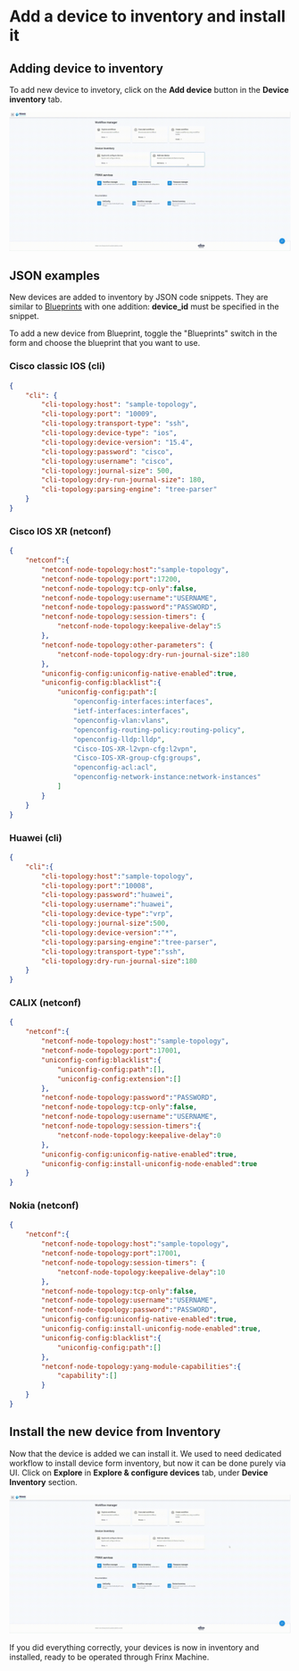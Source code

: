 # Add a device to inventory and install it

## Adding device to inventory

To add new device to invetory, click on the **Add device** button in the
**Device inventory** tab.

![Add device to inventory](Add_and_install_new_device.gif)

## JSON examples

New devices are added to inventory by JSON code snippets. They are similar to [Blueprints](/frinx-workflow-manager/blueprints)
with one addition: **device_id** must be specified in the snippet.

To add a new device from Blueprint, toggle the "Blueprints" switch in the form and
choose the blueprint that you want to use.

### Cisco classic IOS (cli)

```json
{
    "cli": {
        "cli-topology:host": "sample-topology",
        "cli-topology:port": "10009",
        "cli-topology:transport-type": "ssh",
        "cli-topology:device-type": "ios",
        "cli-topology:device-version": "15.4",
        "cli-topology:password": "cisco",
        "cli-topology:username": "cisco",
        "cli-topology:journal-size": 500,
        "cli-topology:dry-run-journal-size": 180,
        "cli-topology:parsing-engine": "tree-parser"
    }
}
```

### Cisco IOS XR (netconf)

```json
{
    "netconf":{
        "netconf-node-topology:host":"sample-topology",
        "netconf-node-topology:port":17200,
        "netconf-node-topology:tcp-only":false,
        "netconf-node-topology:username":"USERNAME",
        "netconf-node-topology:password":"PASSWORD",
        "netconf-node-topology:session-timers": {
            "netconf-node-topology:keepalive-delay":5
        },
        "netconf-node-topology:other-parameters": {
            "netconf-node-topology:dry-run-journal-size":180
        },
        "uniconfig-config:uniconfig-native-enabled":true,
        "uniconfig-config:blacklist":{
            "uniconfig-config:path":[
                "openconfig-interfaces:interfaces",
                "ietf-interfaces:interfaces",
                "openconfig-vlan:vlans",
                "openconfig-routing-policy:routing-policy",
                "openconfig-lldp:lldp",
                "Cisco-IOS-XR-l2vpn-cfg:l2vpn",
                "Cisco-IOS-XR-group-cfg:groups",
                "openconfig-acl:acl",
                "openconfig-network-instance:network-instances"
            ]
        }
    }
}
```

### Huawei (cli)

```json
{
    "cli":{
        "cli-topology:host":"sample-topology",
        "cli-topology:port":"10008",
        "cli-topology:password":"huawei",
        "cli-topology:username":"huawei",
        "cli-topology:device-type":"vrp",
        "cli-topology:journal-size":500,
        "cli-topology:device-version":"*",
        "cli-topology:parsing-engine":"tree-parser",
        "cli-topology:transport-type":"ssh",
        "cli-topology:dry-run-journal-size":180
    }
}
```

### CALIX (netconf)

```json
{
    "netconf":{
        "netconf-node-topology:host":"sample-topology",
        "netconf-node-topology:port":17001,
        "uniconfig-config:blacklist":{
            "uniconfig-config:path":[],
            "uniconfig-config:extension":[]
        },
        "netconf-node-topology:password":"PASSWORD",
        "netconf-node-topology:tcp-only":false,
        "netconf-node-topology:username":"USERNAME",
        "netconf-node-topology:session-timers":{
            "netconf-node-topology:keepalive-delay":0
        },
        "uniconfig-config:uniconfig-native-enabled":true,
        "uniconfig-config:install-uniconfig-node-enabled":true
    }
}
```

### Nokia (netconf)

```json
{
    "netconf":{
        "netconf-node-topology:host":"sample-topology",
        "netconf-node-topology:port":17001,
        "netconf-node-topology:session-timers": {
            "netconf-node-topology:keepalive-delay":10
        },
        "netconf-node-topology:tcp-only":false,
        "netconf-node-topology:username":"USERNAME",
        "netconf-node-topology:password":"PASSWORD",
        "uniconfig-config:uniconfig-native-enabled":true,
        "uniconfig-config:install-uniconfig-node-enabled":true,
        "uniconfig-config:blacklist":{
            "uniconfig-config:path":[]
        },
        "netconf-node-topology:yang-module-capabilities":{
            "capability":[]
        }
    }
}
```


## Install the new device from Inventory

Now that the device is added we can install it. We used to need dedicated workflow to install device form inventory, but now
it can be done purely via UI. Click on **Explore** in **Explore & configure devices** tab, under **Device Inventory** section.

![Install device from inventory](fm_install_from_inventory.gif)

If you did everything correctly, your devices is now in inventory and installed, ready to be operated through Frinx Machine.